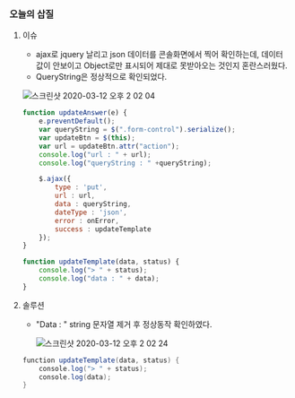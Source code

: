 ### 오늘의 삽질

1. 이슈

   - ajax로 jquery 날리고 json 데이터를 콘솔화면에서 찍어 확인하는데, 데이터 값이 안보이고 Object로만 표시되어 제대로 못받아오는 것인지 혼란스러웠다.
   - QueryString은 정상적으로 확인되었다.

   ![스크린샷 2020-03-12 오후 2 02 04](https://user-images.githubusercontent.com/58318041/76488896-35ca9000-646a-11ea-890a-9d5f0755d992.png)

   ```javascript
   function updateAnswer(e) {
       e.preventDefault();
       var queryString = $(".form-control").serialize();
       var updateBtn = $(this);
       var url = updateBtn.attr("action");
       console.log("url : " + url);
       console.log("queryString : " +queryString);
   
       $.ajax({
           type : 'put',
           url : url,
           data : queryString,
           dateType : 'json',
           error : onError,
           success : updateTemplate
       });
   }
   ```

   ```javascript
   function updateTemplate(data, status) {
       console.log("> " + status);
       console.log("data : " + data);
   }
   ```

2. 솔루션

   - "Data : " string 문자열 제거 후 정상동작 확인하였다.

     ![스크린샷 2020-03-12 오후 2 02 24](https://user-images.githubusercontent.com/58318041/76488931-4f6bd780-646a-11ea-8caa-967e2de8f46b.png)

   ```java
   function updateTemplate(data, status) {
       console.log("> " + status);
       console.log(data);
   }
   ```
